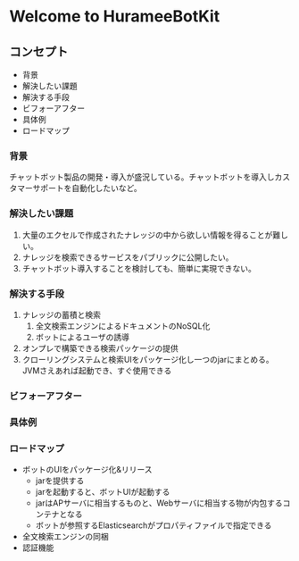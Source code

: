 # Welcome to HurameeBotKit
## コンセプト
- 背景
- 解決したい課題
- 解決する手段
- ビフォーアフター
- 具体例
- ロードマップ

### 背景
チャットボット製品の開発・導入が盛況している。チャットボットを導入しカスタマーサポートを自動化したいなど。

### 解決したい課題
1. 大量のエクセルで作成されたナレッジの中から欲しい情報を得ることが難しい。
1. ナレッジを検索できるサービスをパブリックに公開したい。
1. チャットボット導入することを検討しても、簡単に実現できない。

### 解決する手段
1. ナレッジの蓄積と検索
    1. 全文検索エンジンによるドキュメントのNoSQL化
    1. ボットによるユーザの誘導
1. オンプレで構築できる検索パッケージの提供
1. クローリングシステムと検索UIをパッケージ化し一つのjarにまとめる。JVMさえあれば起動でき、すぐ使用できる

### ビフォーアフター
### 具体例
### ロードマップ
- ボットのUIをパッケージ化&リリース
    - jarを提供する
    - jarを起動すると、ボットUIが起動する
    - jarはAPサーバに相当するものと、Webサーバに相当する物が内包するコンテナとなる
    - ボットが参照するElasticsearchがプロパティファイルで指定できる
- 全文検索エンジンの同梱
- 認証機能